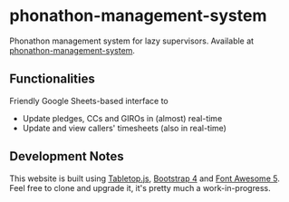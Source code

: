 # phonathon-management-system

Phonathon management system for lazy supervisors. Available at [phonathon-management-system](https://nguyenhuyanhh.github.io/phonathon-management-system/).

## Functionalities

Friendly Google Sheets-based interface to
- Update pledges, CCs and GIROs in (almost) real-time
- Update and view callers' timesheets (also in real-time)

## Development Notes

This website is built using [Tabletop.js](https://github.com/jsoma/tabletop), [Bootstrap 4](https://getbootstrap.com/) and [Font Awesome 5](https://fontawesome.com/).
Feel free to clone and upgrade it, it's pretty much a work-in-progress.